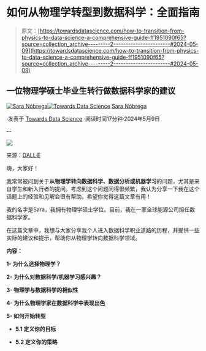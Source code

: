 # 如何从物理学转型到数据科学：全面指南

> 原文：[https://towardsdatascience.com/how-to-transition-from-physics-to-data-science-a-comprehensive-guide-ff1951090f65?source=collection_archive---------2-----------------------#2024-05-09](https://towardsdatascience.com/how-to-transition-from-physics-to-data-science-a-comprehensive-guide-ff1951090f65?source=collection_archive---------2-----------------------#2024-05-09)

## 一位物理学硕士毕业生转行做数据科学家的建议

[](https://medium.com/@saranobregafn?source=post_page---byline--ff1951090f65--------------------------------)[![Sara Nóbrega](../Images/0cc9fafe4cfda6f38148d169b9055e29.png)](https://medium.com/@saranobregafn?source=post_page---byline--ff1951090f65--------------------------------)[](https://towardsdatascience.com/?source=post_page---byline--ff1951090f65--------------------------------)[![Towards Data Science](../Images/a6ff2676ffcc0c7aad8aaf1d79379785.png)](https://towardsdatascience.com/?source=post_page---byline--ff1951090f65--------------------------------) [Sara Nóbrega](https://medium.com/@saranobregafn?source=post_page---byline--ff1951090f65--------------------------------)

·发表于 [Towards Data Science](https://towardsdatascience.com/?source=post_page---byline--ff1951090f65--------------------------------) ·阅读时间17分钟·2024年5月9日

--

![](../Images/406a34b75a3c18b9cc0671aef5d445c0.png)

来源：[DALL·E](https://openai.com/index/dall-e-2/)

嗨，大家好！

我常常被问到关于**从物理学转向数据科学、数据分析或机器学习**的问题，尤其是来自学生和新入行者的提问。考虑到这个问题问得很频繁，我认为分享一下我在这个话题上的经验和见解会很有帮助。希望你觉得这篇文章有用！

我的名字是Sara，我拥有物理学硕士学位。目前，我在一家全球能源公司担任数据科学家。

在这篇文章中，我想与大家分享我个人进入数据科学职业道路的历程，并提供一些实际的建议和提示，帮助你从物理学转向数据科学领域。

**内容：**

**1- 为什么选择物理学？**

**2- 为什么对数据科学/机器学习感兴趣？**

**3- 物理学与数据科学的相似性**

**4- 为什么物理学家在数据科学中表现出色**

**5- 如何开始转型**

+   **5.1 定义你的目标**

+   **5.2 定义你的策略**
